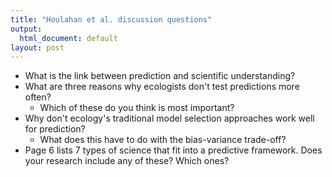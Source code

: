 ```yaml
---
title: "Houlahan et al. discussion questions"
output:
  html_document: default
layout: post
---
```


* What is the link between prediction and scientific understanding?
* What are three reasons why ecologists don't test predictions more often? 
  * Which of these do you think is most important?
* Why don't ecology's traditional model selection approaches work well for prediction? 
  * What does this have to do with the bias-variance trade-off?
* Page 6 lists 7 types of science that fit into a predictive framework.
Does your research include any of these? Which ones?
